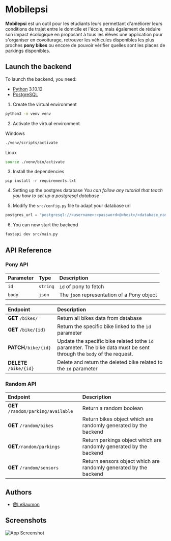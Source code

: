 
# Mobilepsi

**Mobilepsi** est un outil pour les étudiants leurs permettant d'améliorer leurs conditions de trajet entre le domicile et l'école, mais également de réduire son impact écologique en proposant à tous les élèves une application pour s'organiser en covoiturage, retrouver les véhicules disponibles les plus proches **pony bikes** ou encore de pouvoir vérifier quelles sont les places de parkings disponibles.




## Launch the backend

To launch the backend, you need:
- [Python](https://www.python.org/) 3.10.12
- [PostgreSQL](https://www.postgresql.org/)

1. Create the virtual environment
```bash
python3 -m venv venv
```

2. Activate the virtual environment

Windows
```bash
./venv/scripts/activate
```
Linux
```bash
source ./venv/bin/activate
```

3. Install the dependencies
```
pip install -r requirements.txt
```

4. Setting up the postgres database
*You can follow any tutorial that teach you how to set up a postgresql database*

5. Modify the `src/config.py` file to adapt your database url

```python
postgres_url = "postgresql://<username>:<password>@<host>/<database_name>"
```

6. You can now start the backend 
```bash
fastapi dev src/main.py
```
## API Reference

### Pony API

| Parameter | Type     | Description                       |
| :-------- | :------- | :-------------------------------- |
| `id`      | `string` | `id` of pony to fetch |
| `body`      | `json` | The `json` representation of a Pony object |

| Endpoint | Description |
| :--------| :-----------|
| **GET** `/bikes/`| Return all bikes data from database |
| **GET** `/bike/{id}`| Return the specific bike linked to the `id` parameter |
| **PATCH**`/bike/{id}`| Update the specific bike related tothe `id` parameter. The bike data must be sent through the `body` of the request.|
| **DELETE** `/bike/{id}`| Delete and return the deleted bike related to the `id` parameter |

### Random API

| Endpoint | Description |
| :--------| :-----------|
| **GET** `/random/parking/available`| Return a random boolean |
| **GET** `/random/bikes`| Return bikes object which are randomly generated by the backend |
| **GET**`/random/parkings`| Return parkings object which are randomly generated by the backend|
| **GET** `/random/sensors`| Return sensors object which are randomly generated by the backend |

## Authors

- [@LeSaumon](https://www.github.com/lesaumon)


## Screenshots

![App Screenshot](https://via.placeholder.com/468x300?text=App+Screenshot+Here)

